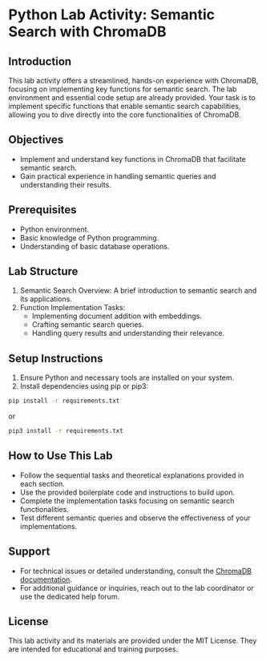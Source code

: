 # Python Lab Activity: Semantic Search with ChromaDB

## Introduction
This lab activity offers a streamlined, hands-on experience with ChromaDB, focusing on implementing key functions for semantic search. The lab environment and essential code setup are already provided. Your task is to implement specific functions that enable semantic search capabilities, allowing you to dive directly into the core functionalities of ChromaDB.

## Objectives
- Implement and understand key functions in ChromaDB that facilitate semantic search.
- Gain practical experience in handling semantic queries and understanding their results.

## Prerequisites
- Python environment.
- Basic knowledge of Python programming.
- Understanding of basic database operations.

## Lab Structure 
1. Semantic Search Overview: A brief introduction to semantic search and its applications.
2. Function Implementation Tasks:
    - Implementing document addition with embeddings.
    - Crafting semantic search queries.
    - Handling query results and understanding their relevance.

## Setup Instructions
1. Ensure Python and necessary tools are installed on your system.
2. Install dependencies using pip or pip3:

```bash
pip install -r requirements.txt
```

or

```bash
pip3 install -r requirements.txt
```
## How to Use This Lab
- Follow the sequential tasks and theoretical explanations provided in each section.
- Use the provided boilerplate code and instructions to build upon.
- Complete the implementation tasks focusing on semantic search functionalities.
- Test different semantic queries and observe the effectiveness of your implementations.

## Support
- For technical issues or detailed understanding, consult the [ChromaDB documentation](https://docs.trychroma.com/).
- For additional guidance or inquiries, reach out to the lab coordinator or use the dedicated help forum.

## License
This lab activity and its materials are provided under the MIT License. They are intended for educational and training purposes.

